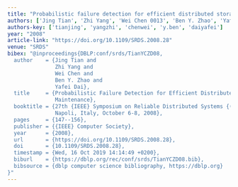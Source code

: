 ```yaml
---
title: "Probabilistic failure detection for efficient distributed storage maintenance"
authors: ['Jing Tian', 'Zhi Yang', 'Wei Chen 0013', 'Ben Y. Zhao', 'Yafei Dai']
authors-key: ['tianjing', 'yangzhi', 'chenwei', 'y.ben', 'daiyafei']
year: "2008"
article-link: "https://doi.org/10.1109/SRDS.2008.28"
venue: "SRDS"
bibex: "@inproceedings{DBLP:conf/srds/TianYCZD08,
  author    = {Jing Tian and
               Zhi Yang and
               Wei Chen and
               Ben Y. Zhao and
               Yafei Dai},
  title     = {Probabilistic Failure Detection for Efficient Distributed Storage
               Maintenance},
  booktitle = {27th {IEEE} Symposium on Reliable Distributed Systems {(SRDS} 2008),
               Napoli, Italy, October 6-8, 2008},
  pages     = {147--156},
  publisher = {{IEEE} Computer Society},
  year      = {2008},
  url       = {https://doi.org/10.1109/SRDS.2008.28},
  doi       = {10.1109/SRDS.2008.28},
  timestamp = {Wed, 16 Oct 2019 14:14:49 +0200},
  biburl    = {https://dblp.org/rec/conf/srds/TianYCZD08.bib},
  bibsource = {dblp computer science bibliography, https://dblp.org}
}"
---
```


